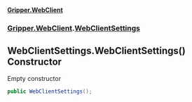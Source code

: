 #### [Gripper.WebClient](index 'index')
### [Gripper.WebClient](Gripper_WebClient 'Gripper.WebClient').[WebClientSettings](Gripper_WebClient_WebClientSettings 'Gripper.WebClient.WebClientSettings')
## WebClientSettings.WebClientSettings() Constructor
Empty constructor  
```csharp
public WebClientSettings();
```
